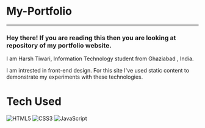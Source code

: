 # My-Portfolio

_____________________________________________________________________
### Hey there! If you are reading this then you are looking at repository of my portfolio website.

I am Harsh Tiwari,  Information Technology student from Ghaziabad , India.

I am intrested in front-end design.
For this site I've used static content to demonstrate my experiments with these technologies.

# Tech Used
![HTML5](https://img.shields.io/badge/html5-%23E34F26.svg?style=for-the-badge&logo=html5&logoColor=white) ![CSS3](https://img.shields.io/badge/css3-%231572B6.svg?style=for-the-badge&logo=css3&logoColor=white) ![JavaScript](https://img.shields.io/badge/javascript-%23323330.svg?style=for-the-badge&logo=javascript&logoColor=%23F7DF1E)
